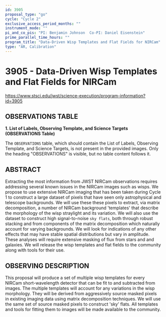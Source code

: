 ```yaml
---
id: 3905
proposal_type: "go"
cycle: "Cycle 2"
exclusive_access_period_months: ""
instrument_mode: ""
pi_and_co_pis: "PI: Benjamin Johnson  Co-PI: Daniel Eisenstein"
prime_parallel_time_hours: ""
program_title: "Data-Driven Wisp Templates and Flat Fields for NIRCam"
type: "AR, Calibration"
---
```

# 3905 - Data-Driven Wisp Templates and Flat Fields for NIRCam
https://www.stsci.edu/jwst/science-execution/program-information?id=3905
## OBSERVATIONS TABLE
**1. List of Labels, Observing Template, and Science Targets (OBSERVATIONS Table)**

The `OBSERVATIONS` table, which should contain the List of Labels, Observing Template, and Science Targets, is not present in the provided images. Only the heading "OBSERVATIONS" is visible, but no table content follows it.

## ABSTRACT

Extracting the most information from JWST NIRCam observations requires addressing several known issues in the NIRCam images such as wisps. We propose to use extensive NIRCam imaging that has been taken during Cycle 1 to construct a large dataset of pixels that have seen only astrophysical and telescope backgrounds. We will use these these pixels to extract, via matrix decomposition, a number of NIRCam background 'templates' that describe the morphology of the wisp straylight and its variation. We will also use the dataset to construct high signal-to-noise `sky flats`, both through robust stacking and from components of the matrix decomposition which naturally account for varying backgrounds. We will look for indications of any other effects that may have stable spatial distributions but vary in amplitude. These analyses will require extensive masking of flux from stars and and galaxies. We will release the wisp templates and flat fields to the community along with tools for their use.

## OBSERVING DESCRIPTION

This proposal will produce a set of multiple wisp templates for every NIRCam short-wavelength detector that can be fit to and subtracted from images. The multiple templates will account for any variations in the wisp morphology. They will be derived from aggressively source masked pixels in existing imaging data using matrix decomposition techniques. We will use the same set of source masked pixels to construct 'sky' flats. All templates and tools for fitting them to images will be made available to the community.